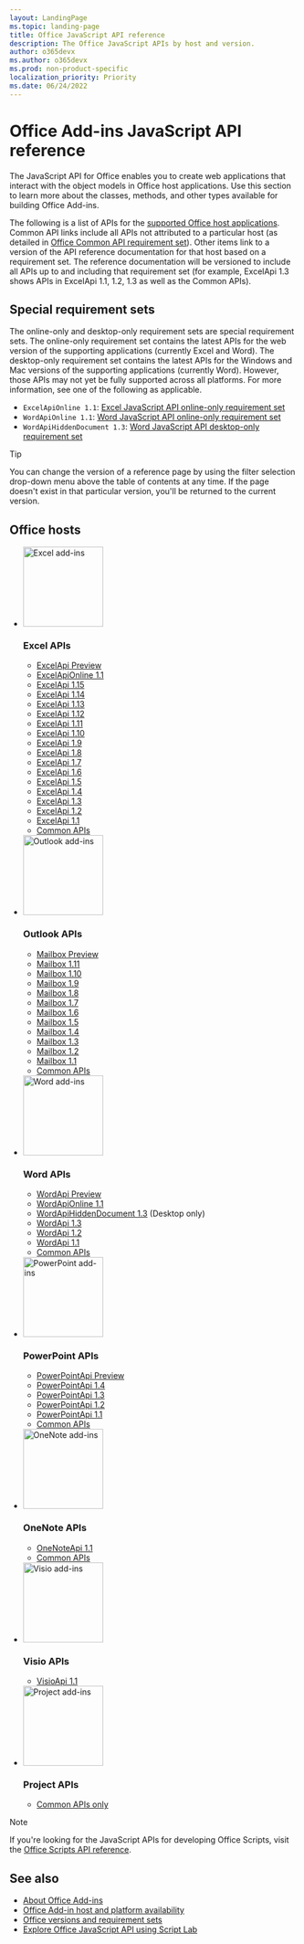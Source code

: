 ```yaml
---
layout: LandingPage
ms.topic: landing-page
title: Office JavaScript API reference
description: The Office JavaScript APIs by host and version.
author: o365devx
ms.author: o365devx
ms.prod: non-product-specific
localization_priority: Priority
ms.date: 06/24/2022
---
```


# Office Add-ins JavaScript API reference

The JavaScript API for Office enables you to create web applications that interact with the object models in Office host applications. Use this section to learn more about the classes, methods, and other types available for building Office Add-ins.

The following is a list of APIs for the [supported Office host applications](/office/dev/add-ins/overview/office-add-in-availability). Common API links include all APIs not attributed to a particular host (as detailed in [Office Common API requirement set](/office/dev/add-ins/reference/requirement-sets/office-add-in-requirement-sets)). Other items link to a version of the API reference documentation for that host based on a requirement set. The reference documentation will be versioned to include all APIs up to and including that requirement set (for example, ExcelApi 1.3 shows APIs in ExcelApi 1.1, 1.2, 1.3 as well as the Common APIs).

## Special requirement sets

The online-only and desktop-only requirement sets are special requirement sets. The online-only requirement set contains the latest APIs for the web version of the supporting applications (currently Excel and Word). The desktop-only requirement set contains the latest APIs for the Windows and Mac versions of the supporting applications (currently Word). However, those APIs may not yet be fully supported across all platforms. For more information, see one of the following as applicable.

- `ExcelApiOnline 1.1`: [Excel JavaScript API online-only requirement set](/javascript/api/requirement-sets/excel/excel-api-online-requirement-set)
- `WordApiOnline 1.1`: [Word JavaScript API online-only requirement set](/javascript/api/requirement-sets/word/word-api-online-requirement-set)
- `WordApiHiddenDocument 1.3`: [Word JavaScript API desktop-only requirement set](/javascript/api/requirement-sets/word/word-api-desktop-requirement-set)

> [!TIP]
> You can change the version of a reference page by using the filter selection drop-down menu above the table of contents at any time. If the page doesn't exist in that particular version, you'll be returned to the current version.

<h2>Office hosts</h2>

<ul class="cardsK panelContent cols cols3">
    <li>
        <div class="cardImageOuter">
            <div class="cardImage">
                <img src="/javascript/api/overview/images/logo-excel.svg" alt="Excel add-ins" height="140" />
            </div>
        </div>
        <div class="cardText">
            <h3>Excel APIs</h3>
            <ul>
                <li><a href="/javascript/api/excel?view=excel-js-preview">ExcelApi Preview</a></li>
                <li><a href="/javascript/api/excel?view=excel-js-online">ExcelApiOnline 1.1</a></li>
                <li><a href="/javascript/api/excel?view=excel-js-1.15">ExcelApi 1.15</a></li>
                <li><a href="/javascript/api/excel?view=excel-js-1.14">ExcelApi 1.14</a></li>
                <li><a href="/javascript/api/excel?view=excel-js-1.13">ExcelApi 1.13</a></li>
                <li><a href="/javascript/api/excel?view=excel-js-1.12">ExcelApi 1.12</a></li>
                <li><a href="/javascript/api/excel?view=excel-js-1.11">ExcelApi 1.11</a></li>
                <li><a href="/javascript/api/excel?view=excel-js-1.10">ExcelApi 1.10</a></li>
                <li><a href="/javascript/api/excel?view=excel-js-1.9">ExcelApi 1.9</a></li>
                <li><a href="/javascript/api/excel?view=excel-js-1.8">ExcelApi 1.8</a></li>
                <li><a href="/javascript/api/excel?view=excel-js-1.7">ExcelApi 1.7</a></li>
                <li><a href="/javascript/api/excel?view=excel-js-1.6">ExcelApi 1.6</a></li>
                <li><a href="/javascript/api/excel?view=excel-js-1.5">ExcelApi 1.5</a></li>
                <li><a href="/javascript/api/excel?view=excel-js-1.4">ExcelApi 1.4</a></li>
                <li><a href="/javascript/api/excel?view=excel-js-1.3">ExcelApi 1.3</a></li>
                <li><a href="/javascript/api/excel?view=excel-js-1.2">ExcelApi 1.2</a></li>
                <li><a href="/javascript/api/excel?view=excel-js-1.1">ExcelApi 1.1</a></li>
                <li><a href="/javascript/api/office?view=excel-js-preview">Common APIs</a></li>
            </ul>
        </div>
    </li>
    <li>
        <div class="cardImageOuter">
            <div class="cardImage">
                <img src="/javascript/api/overview/images/logo-outlook.svg" alt="Outlook add-ins" height="140" />
            </div>
        </div>
        <div class="cardText">
            <h3>Outlook APIs</h3>
            <ul>
                <li><a href="/javascript/api/outlook?view=outlook-js-preview">Mailbox Preview</a></li>
                <li><a href="/javascript/api/outlook?view=outlook-js-1.11">Mailbox 1.11</a></li>
                <li><a href="/javascript/api/outlook?view=outlook-js-1.10">Mailbox 1.10</a></li>
                <li><a href="/javascript/api/outlook?view=outlook-js-1.9">Mailbox 1.9</a></li>
                <li><a href="/javascript/api/outlook?view=outlook-js-1.8">Mailbox 1.8</a></li>
                <li><a href="/javascript/api/outlook?view=outlook-js-1.7">Mailbox 1.7</a></li>
                <li><a href="/javascript/api/outlook?view=outlook-js-1.6">Mailbox 1.6</a></li>
                <li><a href="/javascript/api/outlook?view=outlook-js-1.5">Mailbox 1.5</a></li>
                <li><a href="/javascript/api/outlook?view=outlook-js-1.4">Mailbox 1.4</a></li>
                <li><a href="/javascript/api/outlook?view=outlook-js-1.3">Mailbox 1.3</a></li>
                <li><a href="/javascript/api/outlook?view=outlook-js-1.2">Mailbox 1.2</a></li>
                <li><a href="/javascript/api/outlook?view=outlook-js-1.1">Mailbox 1.1</a></li>
                <li><a href="/javascript/api/office?view=outlook-js-preview">Common APIs</a></li>
            </ul>
        </div>
    </li>
    <li>
        <div class="cardImageOuter">
            <div class="cardImage">
                <img src="/javascript/api/overview/images/logo-word.svg" alt="Word add-ins" height="140" />
            </div>
        </div>
        <div class="cardText">
            <h3>Word APIs</h3>
            <ul>
                <li><a href="/javascript/api/word?view=word-js-preview">WordApi Preview</a></li>
                <li><a href="/javascript/api/word?view=word-js-online">WordApiOnline 1.1</a></li>
                <li><a href="/javascript/api/word?view=word-js-desktop">WordApiHiddenDocument 1.3</a> (Desktop only)</li>
                <li><a href="/javascript/api/word?view=word-js-1.3">WordApi 1.3</a></li>
                <li><a href="/javascript/api/word?view=word-js-1.2">WordApi 1.2</a></li>
                <li><a href="/javascript/api/word?view=word-js-1.1">WordApi 1.1</a></li>
                <li><a href="/javascript/api/office?view=word-js-preview">Common APIs</a></li>
            </ul>
        </div>
    </li>
    <li>
        <div class="cardImageOuter">
            <div class="cardImage">
                <img src="/javascript/api/overview/images/logo-powerpoint.svg" alt="PowerPoint add-ins" height="140" />
            </div>
        </div>
        <div class="cardText">
            <h3>PowerPoint APIs</h3>
            <ul>
                <li><a href="/javascript/api/powerpoint?view=powerpoint-js-preview">PowerPointApi Preview</a></li>
                <li><a href="/javascript/api/powerpoint?view=powerpoint-js-1.4">PowerPointApi 1.4</a></li>
                <li><a href="/javascript/api/powerpoint?view=powerpoint-js-1.3">PowerPointApi 1.3</a></li>
                <li><a href="/javascript/api/powerpoint?view=powerpoint-js-1.2">PowerPointApi 1.2</a></li>
                <li><a href="/javascript/api/powerpoint?view=powerpoint-js-1.1">PowerPointApi 1.1</a></li>
                <li><a href="/javascript/api/office?view=powerpoint-js-preview">Common APIs</a></li>
            </ul>
        </div>
    </li>
    <li>
        <div class="cardImageOuter">
            <div class="cardImage">
                <img src="/javascript/api/overview/images/logo-onenote.svg" alt="OneNote add-ins" height="140" />
            </div>
        </div>
        <div class="cardText">
            <h3>OneNote APIs</h3>
            <ul>
                <li><a href="/javascript/api/onenote?view=onenote-js-1.1">OneNoteApi 1.1</a></li>
                <li><a href="/javascript/api/office?view=onenote-js-1.1">Common APIs</a></li>
            </ul>
        </div>
    </li>
    <li>
        <div class="cardImageOuter">
            <div class="cardImage">
                <img src="/javascript/api/overview/images/logo-visio.svg" alt="Visio add-ins" height="140" />
            </div>
        </div>
        <div class="cardText">
            <h3>Visio APIs</h3>
            <ul>
                <li><a href="/javascript/api/visio?view=visio-js-1.1">VisioApi 1.1</a></li>
            </ul>
        </div>
    </li>
    <li>
        <div class="cardImageOuter">
            <div class="cardImage">
                <img src="/javascript/api/overview/images/logo-project.svg" alt="Project add-ins" height="140" />
            </div>
        </div>
        <div class="cardText">
            <h3>Project APIs</h3>
            <ul>
                <li><a href="/javascript/api/office?view=common-js">Common APIs only</a></li>
            </ul>
        </div>
    </li>
</ul>

> [!NOTE]
> If you're looking for the JavaScript APIs for developing Office Scripts, visit the [Office Scripts API reference](/javascript/api/office-scripts/overview).

## See also

- [About Office Add-ins](/office/dev/add-ins/overview)
- [Office Add-in host and platform availability](/office/dev/add-ins/overview/office-add-in-availability)
- [Office versions and requirement sets](/office/dev/add-ins/develop/office-versions-and-requirement-sets)
- [Explore Office JavaScript API using Script Lab](/office/dev/add-ins/overview/explore-with-script-lab)

